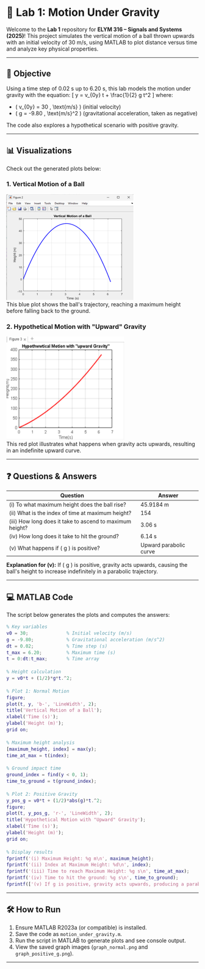# 🚀 Lab 1: Motion Under Gravity

Welcome to the **Lab 1** repository for **ELYM 316 – Signals and Systems (2025)**! This project simulates the vertical motion of a ball thrown upwards with an initial velocity of 30 m/s, using MATLAB to plot distance versus time and analyze key physical properties.

---

## 🎯 Objective
Using a time step of 0.02 s up to 6.20 s, this lab models the motion under gravity with the equation:
\[ y = v_{0y} t + \frac{1}{2} g t^2 \]
where:
- \( v_{0y} = 30 \, \text{m/s} \) (initial velocity)
- \( g = -9.80 \, \text{m/s}^2 \) (gravitational acceleration, taken as negative)

The code also explores a hypothetical scenario with positive gravity.

---

## 📊 Visualizations
Check out the generated plots below:

### 1. Vertical Motion of a Ball
![Vertical Motion](verticalmotion.png)  
This blue plot shows the ball's trajectory, reaching a maximum height before falling back to the ground.

### 2. Hypothetical Motion with "Upward" Gravity
![Upward Gravity Motion](upwardgravity.png)  
This red plot illustrates what happens when gravity acts upwards, resulting in an indefinite upward curve.

---

## ❓ Questions & Answers
| **Question**                              | **Answer**              | 
|-------------------------------------------|-------------------------|
| (i) To what maximum height does the ball rise? | 45.9184 m              |
| (ii) What is the index of time at maximum height? | 154                  |
| (iii) How long does it take to ascend to maximum height? | 3.06 s           |
| (iv) How long does it take to hit the ground? | 6.14 s               |
| (v) What happens if \( g \) is positive?    | Upward parabolic curve |

**Explanation for (v):** If \( g \) is positive, gravity acts upwards, causing the ball's height to increase indefinitely in a parabolic trajectory.

---

## 💻 MATLAB Code
The script below generates the plots and computes the answers:
```matlab
% Key variables
v0 = 30;              % Initial velocity (m/s)
g = -9.80;            % Gravitational acceleration (m/s^2)
dt = 0.02;            % Time step (s)
t_max = 6.20;         % Maximum time (s)
t = 0:dt:t_max;       % Time array

% Height calculation
y = v0*t + (1/2)*g*t.^2;

% Plot 1: Normal Motion
figure;
plot(t, y, 'b-', 'LineWidth', 2);
title('Vertical Motion of a Ball');
xlabel('Time (s)');
ylabel('Height (m)');
grid on;

% Maximum height analysis
[maximum_height, index] = max(y);
time_at_max = t(index);

% Ground impact time
ground_index = find(y < 0, 1);
time_to_ground = t(ground_index);

% Plot 2: Positive Gravity
y_pos_g = v0*t + (1/2)*abs(g)*t.^2;
figure;
plot(t, y_pos_g, 'r-', 'LineWidth', 2);
title('Hypothetical Motion with "Upward" Gravity');
xlabel('Time (s)');
ylabel('Height (m)');
grid on;

% Display results
fprintf('(i) Maximum Height: %g m\n', maximum_height);
fprintf('(ii) Index at Maximum Height: %d\n', index);
fprintf('(iii) Time to reach Maximum Height: %g s\n', time_at_max);
fprintf('(iv) Time to hit the ground: %g s\n', time_to_ground);
fprintf(['(v) If g is positive, gravity acts upwards, producing a parabolic curve that increases indefinitely.\n']);
```

---

## 🛠️ How to Run
1. Ensure MATLAB R2023a (or compatible) is installed.
2. Save the code as `motion_under_gravity.m`.
3. Run the script in MATLAB to generate plots and see console output.
4. View the saved graph images (`graph_normal.png` and `graph_positive_g.png`).

---
